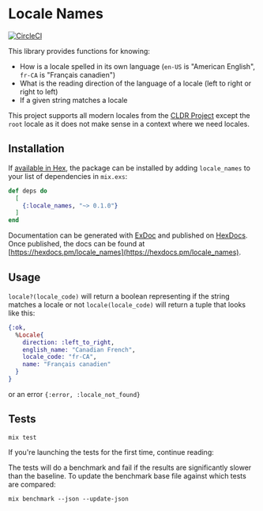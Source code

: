# Locale Names

[![CircleCI](https://circleci.com/gh/fewlinesco/locale_names.svg?style=svg)](https://circleci.com/gh/fewlinesco/locale_names)

This library provides functions for knowing:

- How is a locale spelled in its own language (`en-US` is "American English", `fr-CA` is "Français canadien")
- What is the reading direction of the language of a locale (left to right or right to left)
- If a given string matches a locale

This project supports all modern locales from the [CLDR Project](https://github.com/unicode-cldr/cldr-core/blob/master/availableLocales.json) except the `root` locale as it does not make sense in a context where we need locales.

## Installation

If [available in Hex](https://hex.pm/docs/publish), the package can be installed
by adding `locale_names` to your list of dependencies in `mix.exs`:

```elixir
def deps do
  [
    {:locale_names, "~> 0.1.0"}
  ]
end
```

Documentation can be generated with [ExDoc](https://github.com/elixir-lang/ex_doc)
and published on [HexDocs](https://hexdocs.pm). Once published, the docs can
be found at [https://hexdocs.pm/locale_names](https://hexdocs.pm/locale_names).

## Usage

`locale?(locale_code)` will return a boolean representing if the string matches a locale or not
`locale(locale_code)` will return a tuple that looks like this:

```elixir
{:ok,
  %Locale{
    direction: :left_to_right,
    english_name: "Canadian French",
    locale_code: "fr-CA",
    name: "Français canadien"
  }
}
```

or an error `{:error, :locale_not_found}`

## Tests

```
mix test
```

If you're launching the tests for the first time, continue reading:

The tests will do a benchmark and fail if the results are significantly slower than the baseline.
To update the benchmark base file against which tests are compared:

```
mix benchmark --json --update-json
```

